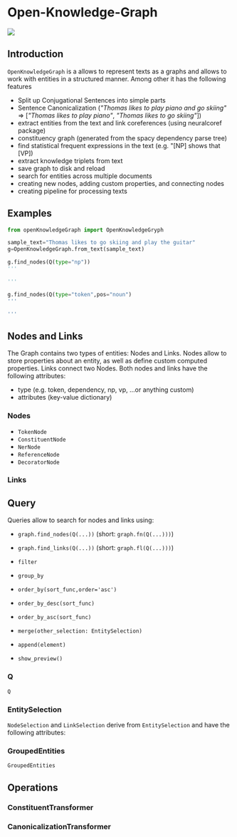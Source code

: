 # Open-Knowledge-Graph

![](https://cdn.pixabay.com/photo/2019/07/19/11/57/network-4348644_960_720.png)

## Introduction
<code>OpenKnowledgeGraph</code> is a allows to represent texts as a graphs and allows to work with entities in a structured manner. Among other it has the following features
* Split up Conjugational Sentences into simple parts
* Sentence Canonicalization (<i>"Thomas likes to play piano and go skiing"</i> => [<i>"Thomas likes to play piano"</i>, <i>"Thomas likes to go skiing"</i>])
* extract entities from the text and link coreferences (using neuralcoref package)
* constituency graph (generated from the spacy dependency parse tree)
* find statistical frequent expressions in the text (e.g. "[NP] shows that [VP])
* extract knowledge triplets from text
* save graph to disk and reload
* search for entities across multiple documents
* creating new nodes, adding custom properties, and connecting nodes
* creating pipeline for processing texts

## Examples

```python
from openKnowledgeGraph import OpenKnowledgeGryph

sample_text="Thomas likes to go skiing and play the guitar"
g=OpenKnowledgeGraph.from_text(sample_text)

g.find_nodes(Q(type="np"))
'''

'''

g.find_nodes(Q(type="token",pos="noun")
'''

'''
```

## Nodes and Links
The Graph contains two types of entities: Nodes and Links. Nodes allow to store properties about an entity, as well as define custom computed properties. Links connect two Nodes.
Both nodes and links have the following attributes:
* type (e.g. token, dependency, np, vp, ...or anything custom)
* attributes (key-value dictionary)

### Nodes
* <code>TokenNode</code>
* <code>ConstituentNode</code>
* <code>NerNode</code>
* <code>ReferenceNode</code>
* <code>DecoratorNode</code>


### Links

## Query
Queries allow to search for nodes and links using:
* <code>graph.find_nodes(Q(...))</code> (short: <code>graph.fn(Q(...)))</code>)
* <code>graph.find_links(Q(...))</code> (short: <code>graph.fl(Q(...)))</code>)

* <code>filter</code>
* <code>group_by</code>
* <code>order_by(sort_func,order='asc')</code>
* <code>order_by_desc(sort_func)</code>
* <code>order_by_asc(sort_func)</code>
* <code>merge(other_selection: EntitySelection)</code>
* <code>append(element)</code>
* <code>show_preview()</code>


### Q
<code>Q</code>

### EntitySelection
<code>NodeSelection</code> and <code>LinkSelection</code> derive from <code>EntitySelection</code> and have the following attributes:


### GroupedEntities
<code>GroupedEntities</code>

## Operations
### ConstituentTransformer

### CanonicalizationTransformer


